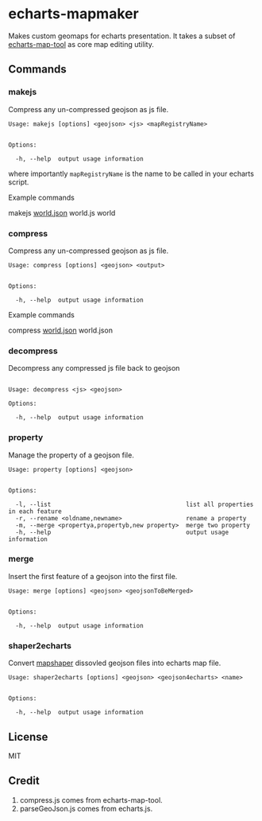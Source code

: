 # echarts-mapmaker

Makes custom geomaps for echarts presentation. It takes a subset of [echarts-map-tool](https://github.com/ecomfe/echarts-map-tool) as core map editing utility.

## Commands

### makejs

Compress any un-compressed geojson as js file.

```
Usage: makejs [options] <geojson> <js> <mapRegistryName>


Options:

  -h, --help  output usage information
```

where importantly `mapRegistryName` is the name to be called in your echarts script.

Example commands

makejs [world.json](https://github.com/ecomfe/echarts/blob/master/map/json/world.json) world.js world

### compress

Compress any un-compressed geojson as js file.

```
Usage: compress [options] <geojson> <output>


Options:

  -h, --help  output usage information
```

Example commands

compress [world.json](https://github.com/ecomfe/echarts/blob/master/map/json/world.json) world.json

### decompress

Decompress any compressed js file back to geojson

```

Usage: decompress <js> <geojson>

Options:

  -h, --help  output usage information
```


### property

Manage the property of a geojson file.

```
Usage: property [options] <geojson>


Options:

  -l, --list                                      list all properties in each feature
  -r, --rename <oldname,newname>                  rename a property
  -m, --merge <propertya,propertyb,new property>  merge two property
  -h, --help                                      output usage information
```

### merge

Insert the first feature of a geojson into the first file.

```
Usage: merge [options] <geojson> <geojsonToBeMerged>


Options:

  -h, --help  output usage information
```

### shaper2echarts

Convert [mapshaper](https://github.com/mbloch/mapshaper) dissovled geojson files into echarts map file.

```
Usage: shaper2echarts [options] <geojson> <geojson4echarts> <name>


Options:

  -h, --help  output usage information
```

## License

MIT

## Credit

1. compress.js comes from echarts-map-tool.
1. parseGeoJson.js comes from echarts.js.
